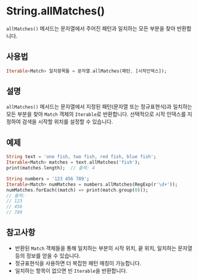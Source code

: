 # String.allMatches()

`allMatches()` 메서드는 문자열에서 주어진 패턴과 일치하는 모든 부분을 찾아 반환합니다.

## 사용법

```dart
Iterable<Match> 일치항목들 = 문자열.allMatches(패턴, [시작인덱스]);
```

## 설명

`allMatches()` 메서드는 문자열에서 지정된 패턴(문자열 또는 정규표현식)과 일치하는 모든 부분을 찾아 `Match` 객체의 `Iterable`로 반환합니다. 선택적으로 시작 인덱스를 지정하여 검색을 시작할 위치를 설정할 수 있습니다.

## 예제

```dart
String text = 'one fish, two fish, red fish, blue fish';
Iterable<Match> matches = text.allMatches('fish');
print(matches.length);  // 출력: 4

String numbers = '123 456 789';
Iterable<Match> numMatches = numbers.allMatches(RegExp(r'\d+'));
numMatches.forEach((match) => print(match.group(0)));
// 출력:
// 123
// 456
// 789
```

## 참고사항

- 반환된 `Match` 객체들을 통해 일치하는 부분의 시작 위치, 끝 위치, 일치하는 문자열 등의 정보를 얻을 수 있습니다.
- 정규표현식을 사용하면 더 복잡한 패턴 매칭이 가능합니다.
- 일치하는 항목이 없으면 빈 `Iterable`을 반환합니다.
